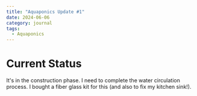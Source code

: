 ```yaml
---
title: "Aquaponics Update #1"
date: 2024-06-06
category: journal
tags: 
  - Aquaponics
---
```


# Current Status

It's in the construction phase. I need to complete the water circulation process. I bought a fiber glass kit for this (and also to fix my kitchen sink!).
